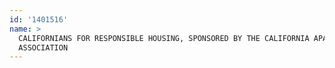 ```yaml
---
id: '1401516'
name: >
  CALIFORNIANS FOR RESPONSIBLE HOUSING, SPONSORED BY THE CALIFORNIA APARTMENT
  ASSOCIATION
---
```

